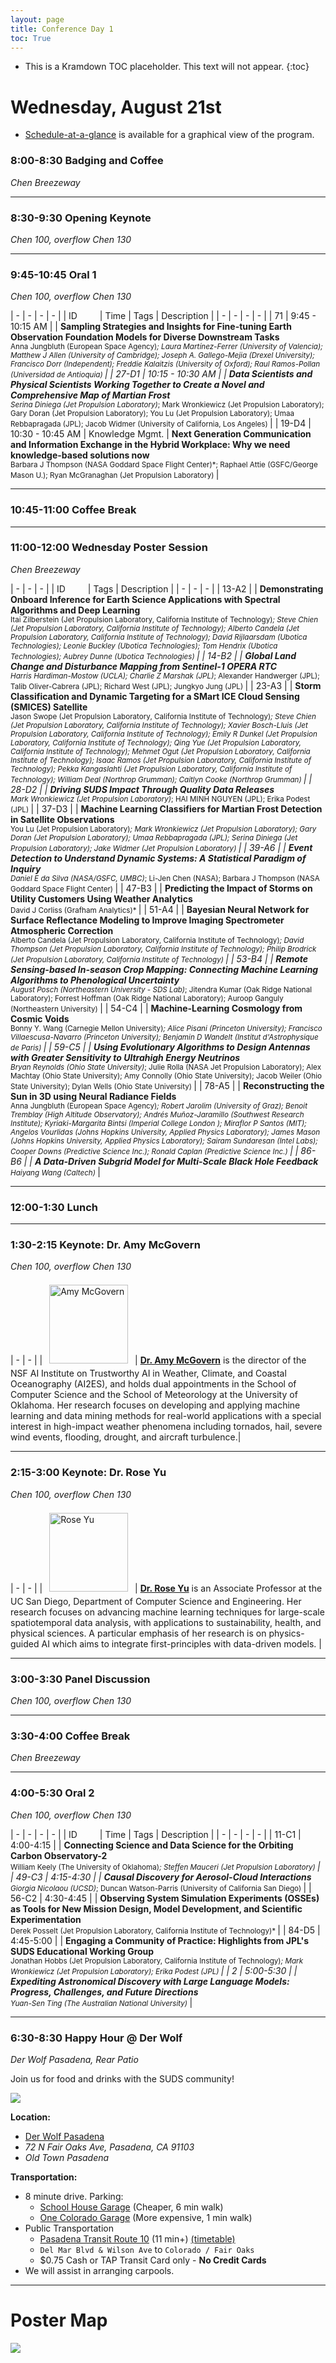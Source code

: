 ```yaml
---
layout: page
title: Conference Day 1
toc: True
---
```


- This is a Kramdown TOC placeholder. This text will not appear.
{:toc}

# Wednesday, August 21st 

- [Schedule-at-a-glance](/program/glance.html) is available for a graphical view of the program.

### 8:00-8:30 Badging and Coffee
*Chen Breezeway*

---

### 8:30-9:30 Opening Keynote
*Chen 100, overflow Chen 130*

---

### 9:45-10:45 Oral 1
*Chen 100, overflow Chen 130*

| - | - | - | - |
| ID&emsp;&emsp;&nbsp; | Time | Tags | Description |
| - | - | - | - |
| 71 | 9:45 - 10:15 AM | <cont-tag/> <es-tag/> | **Sampling Strategies and Insights for Fine-tuning Earth Observation Foundation Models for Diverse Downstream Tasks** <br> <small> Anna Jungbluth (European Space Agency)*; Laura Martínez-Ferrer (University of Valencia); Matthew J Allen (University of Cambridge); Joseph A. Gallego-Mejia (Drexel University); Francisco Dorr (Independent); Freddie Kalaitzis (University of Oxford); Raul Ramos-Pollan (Universidad de Antioquia) </small> |
| 27-D1 | 10:15 - 10:30 AM | <light-tag/> <poster-tag/> <ps-tag/> | **Data Scientists and Physical Scientists Working Together to Create a Novel and Comprehensive Map of Martian Frost** <br> <small> Serina Diniega (Jet Propulsion Laboratory)*; Mark Wronkiewicz (Jet Propulsion Laboratory); Gary Doran (Jet Propulsion Laboratory); You Lu (Jet Propulsion Laboratory); Umaa Rebbapragada (JPL); Jacob Widmer (University of California, Los Angeles) </small> |
| 19-D4 | 10:30 - 10:45 AM | <light-tag/> <poster-tag/> <span class="badge rounded-pill text-bg-secondary"> Knowledge Mgmt. </span> | **Next Generation Communication and Information Exchange in the Hybrid Workplace: Why we need knowledge-based solutions now** <br> <small> Barbara J Thompson (NASA Goddard Space Flight Center)*; Raphael Attie (GSFC/George Mason U.); Ryan McGranaghan (Jet Propulsion Laboratory) </small> | 

---

### 10:45-11:00 Coffee Break

---

### 11:00-12:00 Wednesday Poster Session
*Chen Breezeway*

| - | - | - | 
| ID&emsp;&emsp;&nbsp; | Tags | Description |
| - | - | - |
| 13-A2 | <poster-tag/> <es-tag/> | **Demonstrating Onboard Inference for Earth Science Applications with Spectral Algorithms and Deep Learning** <br> <small> Itai Zilberstein (Jet Propulsion Laboratory, California Institute of Technology)*; Steve Chien (Jet Propulsion Laboratory, California Institute of Technology); Alberto Candela (Jet Propulsion Laboratory, California Institute of Technology); David Rijlaarsdam (Ubotica Technologies); Leonie Buckley (Ubotica Technologies); Tom Hendrix (Ubotica Technologies); Aubrey Dunne (Ubotica Technologies) </small> |
| 14-B2 | <poster-tag/> <es-tag/> | **Global Land Change and Disturbance Mapping from Sentinel-1 OPERA RTC** <br> <small> Harris Hardiman-Mostow (UCLA); Charlie Z Marshak (JPL)*; Alexander Handwerger (JPL); Talib Oliver-Cabrera (JPL); Richard West (JPL); Jungkyo Jung (JPL) </small> |
| 23-A3 | <poster-tag/> <es-tag/> | **Storm Classification and Dynamic Targeting for a SMart ICE Cloud Sensing (SMICES) Satellite** <br> <small> Jason Swope (Jet Propulsion Laboratory, California Institute of Technology)*; Steve Chien (Jet Propulsion Laboratory, California Institute of Technology); Xavier Bosch-Lluis (Jet Propulsion Laboratory, California Institute of Technology); Emily R Dunkel (Jet Propulsion Laboratory, California Institute of Technology); Qing Yue (Jet Propulsion Laboratory, California Institute of Technology); Mehmet Ogut (Jet Propulsion Laboratory, California Institute of Technology); Isaac Ramos (Jet Propulsion Laboratory, California Institute of Technology); Pekka Kangaslahti (Jet Propulsion Laboratory, California Institute of Technology); William Deal (Northrop Grumman); Caitlyn Cooke (Northrop Grumman) </small> |
| 28-D2 | <poster-tag/> <ps-tag/> | **Driving SUDS Impact Through Quality Data Releases** <br> <small> Mark Wronkiewicz (Jet Propulsion Laboratory)*; HAI MINH NGUYEN (JPL); Erika Podest (JPL) </small> |
| 37-D3 | <poster-tag/> <ps-tag/> | **Machine Learning Classifiers for Martian Frost Detection in Satellite Observations** <br> <small> You Lu (Jet Propulsion Laboratory)*; Mark Wronkiewicz (Jet Propulsion Laboratory); Gary Doran (Jet Propulsion Laboratory); Umaa Rebbapragada (JPL); Serina Diniega (Jet Propulsion Laboratory); Jake Widmer (Jet Propulsion Laboratory) </small> |
| 39-A6 | <poster-tag/> <hp-tag/> | **Event Detection to Understand Dynamic Systems: A Statistical Paradigm of Inquiry** <br> <small> Daniel E da Silva (NASA/GSFC, UMBC)*; Li-Jen Chen (NASA); Barbara J Thompson (NASA Goddard Space Flight Center) </small> |
| 47-B3 | <poster-tag/> <es-tag/> | **Predicting the Impact of Storms on Utility Customers Using Weather Analytics** <br> <small> David J Corliss (Grafham Analytics)* </small> |
| 51-A4 | <poster-tag/> <es-tag/> | **Bayesian Neural Network for  Surface Reflectance Modeling to Improve Imaging Spectrometer Atmospheric Correction** <br> <small> Alberto Candela (Jet Propulsion Laboratory, California Institute of Technology)*; David Thompson (Jet Propulsion Laboratory, California Institute of Technology); Philip Brodrick (Jet Propulsion Laboratory, California Institute of Technology) </small> |
| 53-B4 | <poster-tag/> <es-tag/> | **Remote Sensing-based In-season Crop Mapping: Connecting Machine Learning Algorithms to Phenological Uncertainty** <br> <small> August Posch (Northeastern University - SDS Lab)*; Jitendra Kumar (Oak Ridge National Laboratory); Forrest Hoffman (Oak Ridge National Laboratory); Auroop Ganguly (Northeastern University) </small> |
| 54-C4 | <poster-tag/> <c-tag/> | **Machine-Learning Cosmology from Cosmic Voids** <br> <small> Bonny Y. Wang (Carnegie Mellon University)*; Alice Pisani (Princeton University); Francisco Villaescusa-Navarro (Princeton University); Benjamin D Wandelt (Institut d'Astrophysique de Paris) </small> |
| 59-C5 | <poster-tag/> <a-tag/> | **Using Evolutionary Algorithms to Design Antennas with Greater Sensitivity to Ultrahigh Energy Neutrinos** <br> <small> Bryan Reynolds (Ohio State University)*; Julie Rolla (NASA Jet Propulsion Laboratory); Alex Machtay (Ohio State University); Amy Connolly (Ohio State University); Jacob Weiler (Ohio State University); Dylan Wells (Ohio State University) </small> |
| 78-A5 | <poster-tag/> <hp-tag/> | **Reconstructing the Sun in 3D using Neural Radiance Fields** <br> <small> Anna Jungbluth (European Space Agency)*; Robert Jarolim (University of Graz); Benoit Tremblay (High Altitude Observatory); Andrés Muñoz-Jaramillo (Southwest Research Institute); Kyriaki-Margarita Bintsi (Imperial College London ); Miraflor P Santos (MIT); Angelos Vourlidas (Johns Hopkins University, Applied Physics Laboratory); James Mason (Johns Hopkins University, Applied Physics Laboratory); Sairam Sundaresan (Intel Labs); Cooper Downs (Predictive Science Inc.); Ronald Caplan (Predictive Science Inc.) </small> |
| 86-B6 | <poster-tag/> <a-tag/> | **A Data-Driven Subgrid Model for Multi-Scale Black Hole Feedback** <br> <small> Haiyang Wang (Caltech)* </small> |

---

### 12:00-1:30 Lunch

---

### 1:30-2:15 Keynote: Dr. Amy McGovern
*Chen 100, overflow Chen 130*

| - | - |
| <img src="/assets/keynote/Amy-Mcgovern.png" alt="Amy McGovern" class="keynote" /> | [**Dr. Amy McGovern**](https://mcgovern-fagg.org/amy/) is the director of the NSF AI Institute on Trustworthy AI in Weather, Climate, and Coastal Oceanography (AI2ES), and holds dual appointments in the School of Computer Science and the School of Meteorology at the University of Oklahoma. Her research focuses on developing and applying machine learning and data mining methods for real-world applications with a special interest in high-impact weather phenomena including tornados, hail, severe wind events, flooding, drought, and aircraft turbulence.|

---

### 2:15-3:00 Keynote: Dr. Rose Yu
*Chen 100, overflow Chen 130*

| - | - |
| <img src="/assets/keynote/rose-yu.png" alt="Rose Yu" class="keynote" /> | [**Dr. Rose Yu**](https://datascience.ucsd.edu/people/rose-yu/) is an Associate Professor at the UC San Diego, Department of Computer Science and Engineering. Her research focuses on advancing machine learning techniques for large-scale spatiotemporal data analysis, with applications to sustainability, health, and physical sciences. A particular emphasis of her research is on physics-guided AI which aims to integrate first-principles with data-driven models. |

---

### 3:00-3:30 Panel Discussion
*Chen 100, overflow Chen 130*

---

### 3:30-4:00 Coffee Break
*Chen Breezeway*

---

### 4:00-5:30 Oral 2
*Chen 100, overflow Chen 130*

| - | - | - | - |
| ID&emsp;&emsp;&nbsp; | Time | Tags | Description |
| - | - | - | - |
| 11-C1 | 4:00-4:15 | <light-tag/> <poster-tag/> <es-tag/> | **Connecting Science and Data Science for the Orbiting Carbon Observatory-2** <br> <small> William Keely (The University of Oklahoma)*; Steffen Mauceri (Jet Propulsion Laboratory) </small> |
| 49-C3 | 4:15-4:30 | <light-tag/> <poster-tag/> <es-tag/> | **Causal Discovery for Aerosol-Cloud Interactions** <br> <small> Giorgia Nicolaou (UCSD)*; Duncan Watson-Parris (University of California San Diego) </small> |
| 56-C2 | 4:30-4:45 | <light-tag/> <poster-tag/> <es-tag/> | **Observing System Simulation Experiments (OSSEs) as Tools for New Mission Design, Model Development,  and Scientific Experimentation** <br> <small> Derek Posselt (Jet Propulsion Laboratory, California Institute of Technology)* </small> |
| 84-D5 | 4:45-5:00 | <light-tag/> <poster-tag/> <es-tag/> | **Engaging a Community of Practice: Highlights from JPL's SUDS Educational Working Group** <br> <small> Jonathan Hobbs (Jet Propulsion Laboratory, California Institute of Technology)*; Mark Wronkiewicz (Jet Propulsion Laboratory); Erika Podest (JPL) </small> |
| 2 | 5:00-5:30 | <cont-tag/> <a-tag/> | **Expediting Astronomical Discovery with Large Language Models: Progress, Challenges, and Future Directions** <br> <small> Yuan-Sen Ting (The Australian National University)* </small> |

---

### 6:30-8:30 Happy Hour @ Der Wolf
*Der Wolf Pasadena, Rear Patio*

Join us for food and drinks with the SUDS community!

<div class="dw">
  <img src="/assets/der-wolf.jpg"/>
</div>

**Location:**
- [Der Wolf Pasadena](https://www.thederwolfpasadena.com/)
- *72 N Fair Oaks Ave, Pasadena, CA 91103*
- *Old Town Pasadena*

**Transportation:**
- 8 minute drive. Parking:
  - [School House Garage](https://maps.app.goo.gl/ScAmXrvXNe1rEkRv7) (Cheaper, 6 min walk)
  - [One Colorado Garage](https://maps.app.goo.gl/2cXuojgrocPTaZ8x6) (More expensive, 1 min walk)
- Public Transportation
  - [Pasadena Transit Route 10](https://maps.app.goo.gl/jZCkTehCUFSQDY7c8) (11 min+) [(timetable)](https://www.cityofpasadena.net/pasadena-transit/wp-content/uploads/sites/19/PT-Route-10-Schedule.pdf)
  - `Del Mar Blvd & Wilson Ave` to `Colorado / Fair Oaks`
  - $0.75 Cash or TAP Transit Card only - **No Credit Cards**
- We will assist in arranging carpools.

---

# Poster Map

<div class="map">
  <img src="/assets/maps/wed-poster-map.jpg"/>
</div>

<style>
.keynote {
  width: 9em;
  padding: 0.5em;
}

.map img{
  max-width: 100%;
}

.dw img{
  max-width: 25%;
}
</style>

